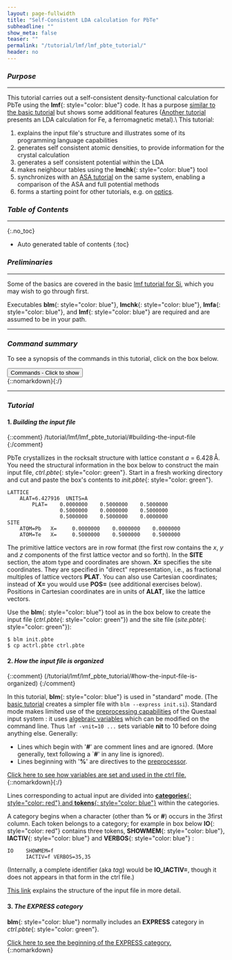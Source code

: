 ```yaml
---
layout: page-fullwidth
title: "Self-Consistent LDA calculation for PbTe"
subheadline: ""
show_meta: false
teaser: ""
permalink: "/tutorial/lmf/lmf_pbte_tutorial/"
header: no
---
```


### _Purpose_
_____________________________________________________________

This tutorial carries out a self-consistent density-functional calculation for PbTe using the **lmf**{: style="color: blue"} code.
It has a purpose [similar to the basic tutorial](/tutorial/lmf/lmf_tutorial/) but shows some additional features
([Another tutorial](/tutorial/gw/qsgw_fe/) presents an LDA calculation for Fe, a ferromagnetic metal).\\
This tutorial:

1. explains the input file's structure and illustrates some of its programming language capabilities
2. generates self consistent atomic densities, to provide information for the crystal calculation
3. generates a self consistent potential within the LDA
5. makes neighbour tables using the **lmchk**{: style="color: blue"} tool
5. synchronizes with an [ASA tutorial](/tutorial/asa/lm_pbte_tutorial/) on the same system, enabling a comparison of the ASA and full potential methods
6. forms a starting point for other tutorials, e.g. on [optics](/tutorial/application/optics).

### _Table of Contents_
_____________________________________________________________

{:.no_toc}
*  Auto generated table of contents
{:toc}


### _Preliminaries_
_____________________________________________________________

Some of the basics are covered in the basic [lmf tutorial for Si](/tutorial/lmf/lmf_tutorial/), which you may wish to go through first.

Executables **blm**{: style="color: blue"}, **lmchk**{: style="color: blue"}, **lmfa**{: style="color: blue"}, and **lmf**{: style="color: blue"} are required and are assumed to be in your path.

_____________________________________________________________

### _Command summary_

To see a synopsis of the commands in this tutorial, click on the box below.

<div onclick="elm = document.getElementById('1'); if(elm.style.display == 'none') elm.style.display = 'block'; else elm.style.display = 'none';"><button type="button" class="button tiny radius">Commands - Click to show</button></div>
{::nomarkdown}<div style="display:none;margin:0px 25px 0px 25px;"id="1">{:/}

[Make an input file:](/tutorial/lmf/lmf_pbte_tutorial/#building-the-input-file)

~~~
nano init.pbte
blm init.pbte                                 #makes template actrl.pbte and site.pbte
cp actrl.pbte ctrl.pbte
~~~

[Free atomic density and basis parameters](/tutorial/lmf/lmf_pbte_tutorial/#initial-setup-free-atomic-density-and-parameters-for-basis)

~~~
lmfa ctrl.pbte                                #use lmfa to make basp file, atm file and to get gmax
cp basp0.pbte basp.pbte                       #copy basp0 to recognised basp prefix
lmfa ctrl.pbte                                #remake atomic density with updated valence-core partitioning
~~~

[Self-consistency:](/tutorial/lmf/lmf_pbte_tutorial/#self-consistency)

~~~
lmf ctrl.pbte -vnkabc=6 -vgmax=7.8
~~~

{::nomarkdown}</div>{:/}

____________________________________________________________

### _Tutorial_

#### 1. _Building the input file_
{::comment}
/tutorial/lmf/lmf_pbte_tutorial/#building-the-input-file
{:/comment}

PbTe crystallizes in the rocksalt structure with lattice constant _a_ = 6.428&thinsp;&#x212B;. You need the structural information in the box below to construct the main input file,
_ctrl.pbte_{: style="color: green"}. Start in a fresh working directory and cut and paste the box's contents to _init.pbte_{: style="color: green"}.

    LATTICE
	    ALAT=6.427916  UNITS=A
            PLAT=    0.0000000    0.5000000    0.5000000
                     0.5000000    0.0000000    0.5000000
                     0.5000000    0.5000000    0.0000000
    SITE
		ATOM=Pb   X=     0.0000000    0.0000000    0.0000000
		ATOM=Te   X=     0.5000000    0.5000000    0.5000000

The primitive lattice vectors are in row format (the first row contains the _x_, _y_ and _z_ components of the first lattice vector and so forth). In the **SITE** section, the atom type and coordinates are shown. **X=** specifies the site coordinates.  They are specified in "direct" representation, i.e., as fractional multiples of lattice vectors **PLAT**.  You can also use Cartesian coordinates; instead of **X=** you would use **POS=** (see additional exercises below).  Positions in Cartesian coordinates are in units of **ALAT**, like the lattice vectors.

Use the **blm**{: style="color: blue"} tool as in the box below to create the input file (_ctrl.pbte_{: style="color: green"}) and the site file (_site.pbte_{: style="color: green"}):

    $ blm init.pbte
    $ cp actrl.pbte ctrl.pbte

#### 2. _How the input file is organized_
{::comment}
(/tutorial/lmf/lmf_pbte_tutorial/#how-the-input-file-is-organized)
{:/comment}

In this tutorial, **blm**{: style="color: blue"} is used in "standard" mode. (The [basic tutorial](/tutorial/lmf/lmf_tutorial/)
creates a simpler file with `blm --express init.si`).
Standard mode makes limited use of the [preprocessing capabilities](/docs/input/inputfile/#preprocessor) of the Questaal input system :
it uses [algebraic variables](/docs/input/preprocessor/#variables) which can be modified on the command line.
Thus `lmf -vnit=10 ...` sets variable **nit** to 10 before doing anything else.  Generally:

* Lines which begin with '**#**' are comment lines and are ignored. (More generally, text following a `**#**' in any line is ignored).
* Lines beginning with '**%**' are directives to the [preprocessor](/docs/input/preprocessor/).

<div onclick="elm = document.getElementById('variablesexplained'); if(elm.style.display == 'none') elm.style.display = 'block'; else elm.style.display = 'none';">
<span style="text-decoration:underline;">Click here to see how variables are set and used in the ctrl file.</span>
</div>{::nomarkdown}<div style="display:none;padding:0px;" id="variablesexplained">{:/}

The beginning of the ctrl file generated by **blm**{: style="color: blue"} should look like the following:

~~~
# Variables entering into expressions parsed by input
% const nit=10
% const met=5
% const so=0 nsp=so?2:1
% const lxcf=2 lxcf1=0 lxcf2=0     # for PBE use: lxcf=0 lxcf1=101 lxcf2=130
% const pwmode=0 pwemax=3          # Use pwmode=1 or 11 to add APWs
% const nkabc=0 gmax=0
~~~

**% const** tells the proprocessor that it is declaring one or more variables.  **nit**, **met**, etc,  used in expressions later on.
The parser interprets the contents of brackets **{...}** as [algebraic expressions](/docs/input/preprocessor/#expression-substitution):
The contents of **{...}** is evaluated and the numerical result is substituted for it.
Expression substitution works for input lines proper, and also in the directives.

For example this line

    metal=  {met}                    # Management of k-point integration weights in metals

becomes

    metal=  5

because **met** is a numerical expression (admittedly a trivial one).  It evaluates to 5 because **met** is declared as an algebraic variable and assigned value 5 near the top of the ctrl file.  The advantage is that you can do algebra in the input file, and you can also re-assign values to variables from the command line, as we will see shortly.

{::nomarkdown}</div>{:/}

Lines corresponding to actual input are divided into
[**categories**{: style="color: red"} and **tokens**{: style="color: blue"}](/docs/input/inputfile/#tags-categories-and-tokens) within the
categories.

A category begins when a character (other than **%** or **#**) occurs in the
3first column.  Each token belongs to a category; for example in box below **IO**{: style="color: red"} contains three tokens,
**SHOWMEM**{: style="color: blue"}, **IACTIV**{: style="color: blue"} and **VERBOS**{: style="color: blue"} :

    IO    SHOWMEM=f
          IACTIV=f VERBOS=35,35

(Internally, a complete identifier (aka _tag_) would be **IO_IACTIV=**, though it does not appears in that form in the ctrl file.)

[This link](/docs/input/inputfile/#input-file-structure) explains the structure of the input file in more detail.

####  3. _The **EXPRESS** category_

**blm**{: style="color: blue"} normally includes an **EXPRESS** category in _ctrl.pbte_{: style="color: green"}.

<div onclick="elm = document.getElementById('express'); if(elm.style.display == 'none') elm.style.display = 'block'; else elm.style.display = 'none';">
<span style="text-decoration:underline;">Click here to see the beginning of the EXPRESS category.</span>
</div>{::nomarkdown}<div style="display:none;padding:0px;" id="express">{:/}

{::comment}
<div onclick="elm = document.getElementById('express'); if(elm.style.display == 'none') elm.style.display = 'block'; else elm.style.display = 'none';">Click here
to see the beginning of the EXPRESS category.</div>
{::nomarkdown}<div style="display:none;padding:0px;" id="express">{:/}
{:/comment}

~~~
EXPRESS
# Lattice vectors and site positions
  file=   site

# Basis set
  gmax=   {gmax}                   # PW cutoff for charge density
  autobas[pnu=1 loc=1 lmto=5 mto=4 gw=0]
~~~

{::nomarkdown}</div>{:/}

Tags in the **EXPRESS** category are effectively
aliases for tags in other categories, e.g. **EXPRESS_gmax** corresponds to
the same input as **HAM_GMAX**.  If you put a tag into **EXPRESS**, it will
be read there and ignored in its usual location; thus in this instance adding **GMAX**
to the **HAM** category would have no effect.

The purpose of **EXPRESS** is to simplify the input file,
collecting the most commonly used tags in one place.

####  4. _Determining what input an executable seeks_
{::comment}
/tutorial/lmf/lmf_pbte_tutorial/#determining-what-input-an-executable-seeks
{:/comment}

Executables accept input from two primary streams : tags in the ctrl file and additional information through command-line switches.
Each executable reads its own particular set, though most executables share many tags in common.

Usuually an input file contains only a small subset of the tags an executable will try to read; defaults are used for the vast majority of tags.

There are four special modes designed to facilitate managing input files.  For definiteness consider the executable **lmfa**{: style="color: blue"}.

~~~
$ lmfa --input
$ lmfa --help
$ lmfa --showp
$ lmfa --show | lmfa --show=2
~~~

`--input` puts **lmfa**{: style="color: blue"} in a special mode.  It doesn't attempt to read anything; instead, it prints out a (large) table of all the tags it would try to read, including a brief description of the tag, and then exits.\\
See [here](/docs/input/inputfile/#help-with-finding-tokens) for further description.

`--help` performs a similar function for the command line arguments: it prints out a brief summary of arguments effective in the executable you are using.\\
See [annotated lmfa output](/docs/outputs/lmfa_output/#help-explained) for further description.

`--showp` reads the input through the preprocessor, prints out the preprocessed file, and exits.\\
See the [annotated lmf output](/docs/outputs/lmf_output/#preprocessors-transformation-of-the-input-file)
for a comparison of the pre- and post-processed forms of the input file in this tutorial.

`--show` tells **lmfa**{: style="color: blue"} to print out tags as it reads them (or the defaults it uses).\\
It is explained in the [annotated lmf output](/docs/outputs/lmf_output/#display-tags-parsed-in-the-input-file).

####  5. _Initial setup: free atomic density and parameters for basis_
{::comment}
/tutorial/lmf/lmf_pbte_tutorial/#initial-setup-free-atomic-density-and-parameters-for-basis
{:/comment}

To carry out a self-consistent calculation, we need to prepare the following.

1. Make [self-consistent atomic densities](/docs/outputs/lmfa_output/#self-consistent-density).
2. Fit the [density outside the augmentation radius](/docs/outputs/lmfa_output/#fitting-the-charge-density-outside-the-augmentation-radius)
   to analytic functions. **lmf**{: style="color: blue"} will [overlap atomic densities](/docs/outputs/lmf_output/#mattheis-construction) to make a starting trial density.\\
   Information about the augmented and interstitial parts of the density are written to file _atm.pbte_{: style="color: green"}.
3. Provide a reasonable estimate for the
   [gaussian smoothing radius <i>r<sub>s</sub></i> and hankel energy <i>&epsilon;</i>](/docs/code/smhankels/#differential-equation-for-smooth-hankel-functions))
   that fix the shape of the [smooth Hankel envelope functions](/tutorial/lmf/lmf_pbte_tutorial/#envelopes-explained)
   for _l_=0,&thinsp;1,&hellip;.  The _l_ cutoff is determined internally, depending on the setting of &thinsp;[**HAM\_AUTOBAS\_LMTO**](/docs/input/inputfile/#ham).\\
   These parameters are written to file _basp0.pbte_{: style="color: green"} as &thinsp;**RSMH**&thinsp; and &thinsp;**EH**.
4. Provide a reasonable estimate for boundary conditions that fix [linearization energies](/docs/package_overview/#linear-methods-in-band-theory), parameterized by the
   [logarithmic derivative parameter _P<sub>l</sub>_](/docs/code/asaoverview/#logderpar),
   aka the "continuous principal quantum number."\\
   These parameters are written to _basp0.pbte_{: style="color: green"} as &thinsp;**P**.
5. Decide on which shallow cores should be included as [local orbitals](/tutorial/lmf/lmf_pbte_tutorial/#local-orbitals).\\
   Local orbitals are written _basp0.pbte_{: style="color: green"} as nonzero values of &thinsp;**PZ**.
6. Find any high-lying core states that should be included in the valence as [local orbitals](/tutorial/lmf/lmf_pbte_tutorial/#local-orbitals).
7.  Supply an estimate for the [interstitial density plane wave cutoff **GMAX**](/tutorial/lmf/lmf_pbte_tutorial/#estimate-for-gmax).

**lmfa**{: style="color: blue"} is a tool that will provide all of this information automatically.  It will write atomic density information
to _atm.pbte_{: style="color: green"} and basis set information to template _basp0.pbte_{: style="color: green"}.  The Questaal suite reads
from _basp.pbte_{: style="color: green"}, but **lmfa**{: style="color: blue"} writes to basp0 to avoid overwriting a file you may want to
preserve.  You can edit _basp.pbte_{: style="color: green"} and customize the basis set.

As a first step, do:

~~~
$ lmfa ctrl.pbte                                #use lmfa to make basp file, atm file and to get gmax
$ cp basp0.pbte basp.pbte                       #copy basp0 to recognised basp prefix
~~~

#####  5.1 Local orbitals
{::comment}
(/tutorial/lmf/lmf_pbte_tutorial/#local-orbitals)
{:/comment}

Part of **lmfa**{: style="color: blue"}'s function is to identify _local orbitals_ that
[extend the linear method](/docs/package_overview/#linear-methods-in-band-theory).  Linear methods are reliable only over a limited energy
window; certain elements may require an extension to the linear approximation for accurate calculations.  This is accomplished with
[local orbitals](/docs/package_overview/#linear-methods-in-band-theory).  **lmfa**{: style="color: blue"} will automatically look for atomic
levels which, if certain criteria are satisfied it designates as a local orbital, and includes this information in the basp0 file.
The [annotated lmfa output](/docs/outputs/lmfa_output/#lo-explained) explains how **lmfa**{: style="color: blue"} analyzes core states for
local orbitals.

{::comment}
<div onclick="elm = document.getElementById('localorbitals'); if(elm.style.display == 'none') elm.style.display = 'block'; else elm.style.display = 'none';">
<span style="text-decoration:underline;">Click here for a description of how local orbitals are specified.</span>
</div>{::nomarkdown}<div style="display:none;padding:0px;" id="localorbitals">{:/}
{:/comment}

<div class="dropButtonMid" onclick="dropdown( this );">Click here for a brief description of the linear method and its extension using local orbitals.</div>
{::nomarkdown}<div class="dropContent">{:/}

Inspect _basp.pbte_{: style="color: green"}.  Note in particular this text connected with the Pb atom:

~~~
    PZ= 0 0 15.934
~~~

(The same information can be supplied in the input file,
through [**SPEC\_ATOM\_PZ**](/docs/input/inputfile/#spec-cat).)

**lmfa**{: style="color: blue"} is suggesting that the Pb 5_d_ state is shallow enough that it be included in the valence.  Since this state
is far removed from the fermi level, we would badly cover the hilbert space spanned by Pb 6_d_ state were we to use Pb 5_d_ as the valence partial
wave. (In a linear method you are allowed to choose a single energy to construct the partial wave; it is
usually the "valence" state, which is near the Fermi level.)

This problem is resolved with local orbitals : these are partials wave at an energy far removed from the Fermi level.
The three numbers following **PZ**
correspond to specifications for local orbitals in the _s_, _p_, and _d_ channels.  Zero indicates "no local orbital;"
there is only a _d_ orbital here.

**15.934** is actually a compound of **10** and the "[continuous principal quantum number](/docs/code/asaoverview/#augmentation-sphere-boundary-conditions-and-continuous-principal-quantum-numbers)"
**5.934**. The 10's digit tells **lmf**{: style="color: blue"}
to use an "enhanced" local orbital as opposed to the usual variety found in most
density-functional codes.  Enhanced orbitals append a tail so that the
density from the orbital spills into the interstitial.
You can specify a "traditional" local orbital by omitting the 10, but this kind is more accurate, and there is no advantage to doing so.

The continuous principal quantum number (**5.934**) specifies the [number of nodes and boundary
condition](/docs/code/asaoverview/#augmentation-sphere-boundary-conditions-and-continuous-principal-quantum-numbers).  The large fractional part
of _P_ is [large for core states](/docs/code/asaoverview/#continuous-principal-quantum-number-for-core-levels-and-free-electrons), typically
around 0.93 for shallow cores.  **lmfa**{: style="color: blue"} determines the proper value for the atomic potential.  In the
self-consistency cycle the potential will change and **lmf**{: style="color: blue"} will update this value.

**lmfa**{: style="color: blue"} automatically selects the valence-core partitioning; the information is given in _basp.pbte_{: style="color: green"}.
You can set the partitioning manually by editing this file.

_Note:_{: style="color: red"} high-lying states can also be included as local orbitals; they improve on the hilbert
space far above the Fermi level. In the LDA they are rarely needed and **lmfa**{: style="color: blue"} will not add them
to the _basp.pbte_{: style="color: green"}.  But they can sometimes be important in _GW_ calculations, since in contrast to
the LDA, unoccupied states also contribute to the potential.

{::nomarkdown}</div>{:/}

##### 5.2 Valence-core partitioning of the free atomic density
{::comment}
/tutorial/lmf/lmf_pbte_tutorial/#valence-core-partitioning-of-the-free-atomic-density
{:/comment}

After _basp.pbte_{: style="color: green"} has been modified, you must run **lmfa**{: style="color: blue"} a second time:

~~~
$ lmfa ctrl.pbte
~~~

This is necessary whenever the [valence-core partitioning changes]( /docs/outputs/lmfa_output/#self-consistent-density) through the addition or removal of a local orbital.
Even though **lmfa**{: style="color: blue"} writes the atomic to _atm.pbte_{: style="color: green"}, this file will need modification because the
partitioning between core and valence will change (core and valence densities are kept separate) with the introduction of local orbitals, as described next.

###### _Relativistic core levels_
{::comment}
/tutorial/lmf/lmf_pbte_tutorial/#relativistic-core-levels
{:/comment}

Normally **lmfa**{: style="color: blue"} determines the core levels and core density from
the scalar Dirac equation.  However there is an option to compute the core levels from the full Dirac equation.

{::comment}
<div onclick="elm = document.getElementById('diraccore'); if(elm.style.display == 'none') elm.style.display = 'block'; else elm.style.display = 'none';">
<span style="text-decoration:underline;">Click here for discussion about calculating core levels from the Dirac equation.</span>
</div>{::nomarkdown}<div style="display:none;padding:0px;" id="diraccore">{:/}
{:/comment}

<div class="dropButtonMid" onclick="dropdown( this );">Click here for discussion about calculating core levels from the Dirac equation.</div>
{::nomarkdown}<div class="dropContent">{:/}

Tag **HAM_REL** controls how the Questaal package manages different levels of relativistic treatment.
Run `lmfa --input` and look for **HAM_REL**.  You should see:

~~~
 HAM_REL                opt    i4       1,  1     default = 1
   0 for nonrelativistic Schr&ouml;dinger equation
   1 for scalar relativistic Schr&ouml;dinger equation
   2 for Dirac equation (ASA only for now)
   10s digit 1: compute core density with full Dirac equation
   10s digit 2: Like 1, but neglect coupling (1,2) pairs in 4-vector
~~~

Set **HAM_REL=11** to make **lmfa**{: style="color: blue"} calculate the core levels and core density with the full Dirac
equation.

You might want to see the core level eigenvalues; they can shift significantly relative to the scalar Dirac solution.
Also, _l_ is no longer a good quantum number so there can be multiple eigenvalues connected with
the scalar Dirac _l_.   To see these levels, invoke **lmfa**{: style="color: blue"}
with a sufficiently high verbosity.  In the present instance insert
**HAM REL=11** into _ctrl.pbte_{: style="color: green"} and do

~~~
$ lmfa --pr41 ctrl.pbte
~~~

You should see the following table:

~~~
 Dirac core levels:
 nl  chg    <ecore(S)>     <ecore(D)>     <Tcore(S)>     <Tcore(D)>   nre
 1s   2   -6461.412521   -6461.420614    9160.575645    9160.568216   439
 ec(mu)   -6461.420614   -6461.420614
 2s   2   -1154.772794   -1154.777392    2201.484620    2201.485036   473
 ec(mu)   -1154.777392   -1154.777392
 3s   2    -277.137428    -277.136313     700.148783     700.160432   501
 ec(mu)    -277.136313    -277.136313
 4s   2     -62.683976     -62.678557     231.671152     231.686270   531
 ec(mu)     -62.678557     -62.678557
 5s   2     -10.589828     -10.580503      60.826909      60.833608   567
 ec(mu)     -10.580503     -10.580503
 2p   6    -990.094400   -1001.984462    1702.510726    1772.365432   475
 ec(mu)    -948.389636   -1109.174115    -948.389636   -1109.174115    -948.389636    -948.389636
 3p   6    -229.993746    -232.623198     568.649082     585.156080   505
 ec(mu)    -220.667558    -256.534478    -220.667558    -256.534478    -220.667558    -220.667558
 4p   6     -47.246014     -47.902771     184.751871     189.523363   537
 ec(mu)     -44.969950     -53.768412     -44.969950     -53.768412     -44.969950     -44.969950
 5p   6      -6.300710      -6.422904      43.507054      44.670581   577
 ec(mu)      -5.869706      -7.529300      -5.869706      -7.529300      -5.869706      -5.869706
 3d  10    -182.032939    -182.146340     501.452676     502.171493   509
 ec(mu)    -179.091564    -186.728504    -179.091564    -186.728504    -179.091564    -186.728504    -179.091564    -186.728504    -179.091564    -179.091564
 4d  10     -29.432703     -29.453418     150.979227     151.198976   545
 ec(mu)     -28.796634     -30.438595     -28.796634     -30.438595     -28.796634     -30.438595     -28.796634     -30.438595     -28.796634     -28.796634
 5d  10      -1.566638      -1.562069      23.907636      23.945913   605
 ec(mu)      -1.485638      -1.676716      -1.485638      -1.676716      -1.485638      -1.676716      -1.485638      -1.676716      -1.485638      -1.485638
 4f  14      -9.755569      -9.751307     117.412788     117.457023   569
 ec(mu)      -9.592725      -9.962749      -9.592725      -9.962749      -9.592725      -9.962749      -9.592725      -9.962749      -9.592725      -9.962749      -9.592725      -9.962749      -9.592725      -9.592725

 qcore(SR) 78.000000  qcore(FR)  78.000000  rho(rmax)  0.00000
 sum ec :    -25841.9031 (SR)    -25934.9233 (FR) diff       -93.0203
 sum tc :     48113.1010 (SR)     48677.3220 (FR) diff       564.2210
~~~

The scalar Dirac Pb 5_d_ eigenvalue (**-1.566638 Ry**) gets split into 6 levels with energy **-1.485638 Ry** and four with
**-1.676716 Ry**.  The mean (**-1.56207 Ry**) is close to the scalar Dirac value.  In the absence of a magnetic field a
particular _l_ will split into two distinct levels with degeneracies 2_l_ and 2_l_+2, respectively.

The bottom part of the table shows how much the free atom's total energy changes as a consequence of the fully
relativistic Dirac treatment.

{::nomarkdown}</div>{:/}

##### 5.3 Automatic determination of basis set
{::comment}
/tutorial/lmf/lmf_pbte_tutorial/#automatic-determination-of-basis-set
{:/comment}

**lmfa**{: style="color: blue"} loops over each species, generating a [self-consistent density](/docs/outputs/lmfa_output/#self-consistent-density).

Given a density and corresponding potential, **lmfa**{: style="color: blue"} will construct some estimates for the basis set, namely the
generation of envelope function parameters **RSMH**&thinsp; and &thinsp;**EH** (and possibly **RSMH2**&thinsp; and &thinsp;**EH2**, depending
on the setting of [**HAM\_AUTOBAS\_MTO**](/docs/input/inputfile/#ham)), analyzing which cores should be promoted to local orbitals, and
reasonable estimates for the boundary condition of the partial wave that dete

{::nomarkdown} <a name="envelopes-explained"></a> {:/}
{::comment}
(/tutorial/lmf/lmf_pbte_tutorial/#envelopes-explained)
{:/comment}

Envelope functions
: The envelope functions ([smoothed Hankel functions](/docs/code/smhankels/)) are characterized by **RSMH** and **EH**.
**RSMH** is the Gaussian "smoothing radius" and approximately demarcates the transition between short-range behavior,
where the envelope varies as <i>r<sup>l</sup></i>, and asymptotic behavior where it decays exponentially with
decay length 1/<i>&kappa;<sub>l</sub></i>=1/&radic;<span style="text-decoration: overline">&minus;<i>&epsilon;<sub>l</sub></i></span>, where
<i>&epsilon;<sub>l</sub></i> is one of the **EH**. **lmfa**{: style="color: blue"} finds an estimate for **RSMH** and **EH** by fitting them
to the "interstitial" part of the atomic wave functions (the region outside the augmentation radius).
: Fitting the smooth Hankel function to the numerically tabulated exact function is usually quite accurate.  For Pb, the
error in the energy (estimated from the single particle sum) is is 0.00116 Ry --- very small on the scale of other errors.\\
The fitting process is described in more detail in the [annotated lmfa output](/docs/outputs/lmfa_output/#envelopes-explained).
: **lmf**{: style="color: blue"} requires **RSMH** and **EH**.  Those generated by **lmfa**{: style="color: blue"} are
reasonable, but unfortunately not optimal choices for the crystal, as explained in the [annotated lmfa
output](/docs/outputs/lmfa_output/#generating-basis-information). You can change them by hand, or optimize them with **lmf**{: style="color: blue"}'s
optimizing function, `--opt`.   To make an accurate basis, a second envelope function is added through **RSMH2** and **EH2**.
(**lmfa**{: style="color: blue"} automatically does this, depending on the setting of [**HAM\_AUTOBAS\_MTO**](/docs/input/inputfile/#ham)).
Alternatively you can add APW's to the basis.\\
_Note:_{: style="color: red"} The new [Jigsaw Puzzle Orbital](/docs/code/jpos) basis is expected significantly improve on the accuracy of the existing Questaal basis.
High quality envelope functions are automatically constructed that continuously extrapolate the accurate augmented partial waves
smoothly into the interstitial; the kinetic energy of the envelope functions are continuous across the augmentation boundary.

{::nomarkdown} <a name="lo-explained"></a> {:/}
{::comment}
(/tutorial/lmf/lmf_pbte_tutorial/#lo-explained)
{:/comment}

Local orbitals
: **lmfa**{: style="color: blue"} searches for core states which are shallow enough to be treated as local orbitals,
using the core energy and charge spillout of the augmentation radius (**rmt**) as criteria; see [annotated lmfa output](/docs/outputs/lmfa_output/#lo-explained).
: When it was run for the first time, **lmfa**{: style="color: blue"} [singled out](/tutorial/lmf/lmf_pbte_tutorial/#local-orbitals) the Pb 5_d_ state, using
information from the table below taken from **lmfa**{: style="color: blue"}'s standard output.  Once local orbitals are specified **lmfa**{: style="color: blue"} is able to appropriately
partition the valence and core densities.  This is essential because the two densities are treated differently in the crystal code.
Refer to the [annotated lmfa output](/docs/outputs/lmfa_output/#lo-explained) for more details.

~~~
 Find local orbitals which satisfy E > -2 Ry  or  q(r>rmt) > 5e-3
 l=2  eval=-1.569  Q(r>rmt)=0.0078  PZ=5.934  Use: PZ=15.934
 l=3  eval=-9.796  Q(r>rmt)=3e-8  PZ=4.971  Use: PZ=0.000
~~~

{::nomarkdown} <a name="bc-explained"></a> {:/}
{::comment}
(/tutorial/lmf/lmf_pbte_tutorial/#bc-explained)
{:/comment}

Boundary conditions
: The free atomic wave function satisfies the boundary condition that the wave function decay as <i>r</i>&rarr;&infin;.
Thus, the value and slope of this function at **rmt** are determined by the asymptotic boundary condition.
This boundary condition is needed for fixing the [linearization energy](/docs/package_overview/#linear-methods-in-band-theory)
of the partial waves in the crystal code.
**lmfa**{: style="color: blue"} generates an estimate for this energy and encapsulates it into the
["continuous principal quantum number"](/docs/code/asaoverview/#logderpar),
saved as **P** in _basp0.pbte_{: style="color: green"} (normally **P** will updated in the
self-consistency cycle).\\
Refer to the [annotated lmfa output](/docs/outputs/lmfa_output/#envelopes-explained) for more details.

<i> </i>

##### 5.4 Fitting the interstital density
{::comment}
/tutorial/lmf/lmf_pbte_tutorial/#fitting-the-interstital-density
{:/comment}

**lmfa**{: style="color: blue"} fits valence and core densities to a linear combination of smooth Hankel functions.
This information will be used to overlap free-atomic densities to obtain a trial starting density.
This is explained in the [annotated lmfa output](/docs/outputs/lmfa_output/#fitting-the-charge-density-outside-the-augmentation-radius).

##### 5.5 Estimate for GMAX
{::comment}
(/tutorial/lmf/lmf_pbte_tutorial/#estimate-for-gmax)
{:/comment}

After looping over all species **lmfa**{: style="color: blue"} writes basis information to
_basp0.pbte_{: style="color: green"}, atomic charge density data to file
_atm.pbte_{: style="color: green"}, and exits with the following printout:

~~~
 FREEAT:  estimate HAM_GMAX from RSMH:  GMAX=4.3 (valence)  7.8 (local orbitals)
~~~

This is the _G_ cutoff **EXPRESS\_gmax** or [**HAM\_GMAX**](/docs/input/inputfile/#spec) that the ctrl file needs in the next section.  It determines the mesh spacing for the charge density.
Two values are printed, one determined from the shape of valence envelope functions (**4.3**) and, if local orbitals are present
the largest value found from their shape, as explained in the [annotated lmfa output](/docs/outputs/lmfa_output/#estimating-the-plane-wave-cutoff-gmax).

####  6. _Self consistency_
{::comment}
/tutorial/lmf/lmf_pbte_tutorial/#self-consistency
{:/comment}


We are almost ready to carry out a self-consistent calculation.
It proceeds in a manner [similar to the basic tutorial](/tutorial/lmf/lmf_tutorial/#tutorial).
Try the following:

~~~
$ lmf ctrl.pbte
~~~

**lmf**{: style="color: blue"} stops with this message:

~~~
 Exit -1 bzmesh: illegal or missing k-mesh
~~~

We haven't yet specified a _k_ mesh.
You must supply it yourself since there are too many contexts to supply a sensible default value.
In this case a _k_-mesh of 6&times;6&times;6
divisions is adequate.   With your text editor change **nkabc=0** in the ctrl file
to **nkabc=6**, or alternatively assign variable **nkabc** on the command line (which is what this tutorial will do).

We also haven't specified the _G_ cutoff for the density mesh.  **blm**{: style="color: blue"} does not determine this parameter automatically
because it is sensitive to the selection of basis parameters, hich local orbitals are included.
**lmfa**{: style="color: blue"} conveniently [supplies](/tutorial/lmf/lmf_pbte_tutorial/#estimate-for-gmax) that information for us,
based in the shape of envelope functions it found.  In this case the valence
_G_ cutoff is quite small (**4.3**), but the Pb 5_d_ local orbital is a much sharper function,
and requires a larger cutoff (**7.8**).  You must use use the larger of the two.

_Note:_{: style="color: red"} if you change the shape of the envelope functions
you must take care that **gmax** is large enough. This is described in the
lmf output below.

Change variable **gmax=0** in the ctrl file, or alternatively add a variable to the command line:

~~~
$ lmf ctrl.pbte -vnkabc=6 -vgmax=7.8
~~~

**lmf**{: style="color: blue"} should converge to self-consistency in 10 iterations.
The standard output is annotated in some detail [here](/docs/outputs/lmf_output).

Just before exiting, **lmf**{: style="color: blue"} prints out

~~~

 diffe(q)=  0.000000 (0.000005)    tol= 0.000010 (0.000030)   more=F
c nkabc=6 gmax=7.8 ehf=-55318.1620974 ehk=-55318.1620958
~~~

The first line prints out the change in [Harris-Foulkes](/tutorial/lmf/lmf_tutorial/#faq) energy relative to the prior iteration and some norm of RMS change in the
charge density <i>n</i><sup>out</sup>&minus;<i>n</i><sup>in</sup> (see arrows), followed by the tolerances required for self-consistency.

The last line prints out a table of variables that were specified on the command line, and total
energies from the Harris-Foulkes and Kohn-Sham functionals.  Theses are different
functionals but they should approach the same value at self-consistency.
The **c** at the beginning of the line indicates that this iteration is self-consistent.

### _Other Resources_

+ Click [here](/docs/outputs/lmfa_output/) to see annotated standard output from **lmfa**{: style="color: blue"}, and
  [here](/docs/outputs/lmf_output/) to see annotated standard output from **lmf**{: style="color: blue"}.

+ An input file's structure, and features of the programming language capability, is explained in some detail
  [here](/docs/input/inputfile/). The full syntax of categories and tokens can be found in the [input file manual](/docs/input/inputfilesyntax).

+ [This tutorial](https://lordcephei.github.io/buildingfpinput/) more fully describes some important tags the **lmf**{: style="color: blue"} reads,
  and [this one](/tutorial/gw/poscar_qsgw) presents alternative ways to build input files from various sources such as the VASP _POSCAR_{: style="color: green"} file.

+ [This tutorial](/tutorial/lmf/lmf_bi2te3_tutorial/) more fully explains the **lmf**{: style="color: blue"} basis set.
  There is a corresponding tutorial on the basics of a [self-consistent ASA calculation for PbTe](/tutorial/asa/lm_pbte_tutorial).
  [A tutorial on optics](/docs/properties/optics/) can be gone through after you have understood this one.

+ [This document](/docs/code/fpoverview/) gives an overview of some of **lmf**{: style="color: blue"}'s unique features and capabilities.

+ The theoretical formalism behind the **lmf**{: style="color: blue"} is described in detail in this book chapter:
M. Methfessel, M. van Schilfgaarde, and R. A. Casali, ``A full-potential LMTO method based
on smooth Hankel functions,'' in _Electronic Structure and Physical Properties of
Solids: The Uses of the LMTO Method_, Lecture Notes in Physics,
<b>535</b>, 114-147. H. Dreysse, ed. (Springer-Verlag, Berlin) 2000.

### _Additional exercises_
{::comment}
/tutorial/lmf/lmf_pbte_tutorial/#additional-exercises
{:/comment}

1. Try self-consistent calculations with the Pb 5_d_ in the valence as a local orbital.  Repeat the calculation but remove the **PZ** part from _basp.pbte_{: style="color: green"}.

2. Specify symops manually.


{::comment}

1. Alternatively you can add APW's to the basis.
Create a hyperlink when one becomes available.

2. --opt needs a tutorial.

{:/comment}
